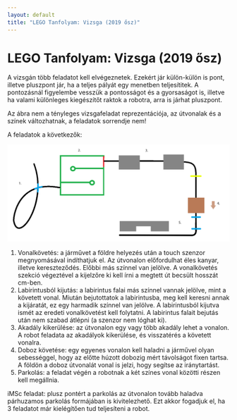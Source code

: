 ```yaml
---
layout: default
title: "LEGO Tanfolyam: Vizsga (2019 ősz)"
---
```


# LEGO Tanfolyam: Vizsga (2019 ősz)

<!---
[Labor jelentkezés](https://docs.google.com/spreadsheets/d/1qjXeLUS2k4LN3I1TjxH8hDmlzBjG4-jwBi7PvcIjYOA/edit?usp=sharing)
-->

A vizsgán több feladatot kell elvégeznetek. Ezekért jár külön-külön is pont, illetve pluszpont jár, ha a teljes pályát egy menetben teljesítitek. A pontozásnál figyelembe vesszük a pontosságot és a gyorsaságot is, illetve ha valami különleges kiegészítőt raktok a robotra, arra is járhat pluszpont.

Az ábra nem a tényleges vizsgafeladat reprezentációja, az útvonalak és a színek változhatnak, a feladatok sorrendje nem!

A feladatok a következők:

![Vizsgafeladat](/images/tanfolyam/vizsga3.png)

1. Vonalkövetés: a járművet a földre helyezés után a touch szenzor megnyomásával indíthatjuk el. Az útvonalon előfordulhat éles kanyar, illetve kereszteződés. Előbbi más színnel van jelölve. A vonalkövetés szekció végeztével a kijelzőre ki kell írni a megtett út becsült hosszát cm-ben.
2. Labirintusból kijutás: a labirintus falai más színnel vannak jelölve, mint a követett vonal. Miután bejutottatok a labirintusba, meg kell keresni annak a kijáratát, ez egy harmadik színnel van jelölve. A labirintusból kijutva ismét az eredeti vonalkövetést kell folytatni. A labirintus falait bejutás után nem szabad átlépni (a szenzor nem lóghat ki).
3. Akadály kikerülése: az útvonalon egy vagy több akadály lehet a vonalon. A robot feladata az akadályok kikerülése, és visszatérés a követett vonalra.
4. Doboz követése: egy egyenes vonalon kell haladni a járművel olyan sebességgel, hogy az előtte húzott dobozig mért távolságot fixen tartsa. A földön a doboz útvonalát vonal is jelzi, hogy segítse az iránytartást.
5. Parkolás: a feladat végén a robotnak a két színes vonal közötti részen kell megállnia.

iMSc feladat: plusz pontért a parkolás az útvonalon tovább haladva párhuzamos parkolás formájában is kivitelezhető. Ezt akkor fogadjuk el, ha 3 feladatot már kielégítően tud teljesíteni a robot.

<!--
## Feladatmegoldás

| 🙉 | K | L | P | Z |
|---|---|---|---|---|
| Vonalkövetés | 0:32.51 | 1:18.78 | 0:59.74 .nem nyomogombról indul. | 0:58.21 |
| Kereszteződés| 0:26:30 | 0:57.51 | 0:38.15 | ✖ |
| Labirintus | 1:31.28 .első 3 egybe.| ✖ | ✖ | ✖ |
| Akadály kikerülése | ✖ | ✖ | 0:15.9 | ✖ |
| Dobozkövetés | 1/2* | 1/2* | 1/2 | 1/2 |
| Teljes pálya | ✖ | ✖ | ✖ | ✖ |
| Feltöltött kód | ✖ | ✖ | ✖ | ✖ |
| Kitöltött kérdőív | ✖ | ✖ | ✖ | ✖ |
-->
